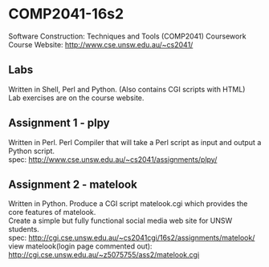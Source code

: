 # COMP2041-16s2
Software Construction: Techniques and Tools (COMP2041) Coursework </br>
Course Website: http://www.cse.unsw.edu.au/~cs2041/

## Labs
Written in Shell, Perl and Python. (Also contains CGI scripts with HTML) </br>
Lab exercises are on the course website. 

## Assignment 1 - plpy
Written in Perl. 
Perl Compiler that will take a Perl script as input and output a Python script. </br>
spec: http://www.cse.unsw.edu.au/~cs2041/assignments/plpy/

## Assignment 2 - matelook
Written in Python. 
Produce a CGI script matelook.cgi which provides the core features of matelook.</br>
Create a simple but fully functional social media web site for UNSW students. </br>
spec: http://cgi.cse.unsw.edu.au/~cs2041cgi/16s2/assignments/matelook/ </br>
view matelook(login page commented out): http://cgi.cse.unsw.edu.au/~z5075755/ass2/matelook.cgi

